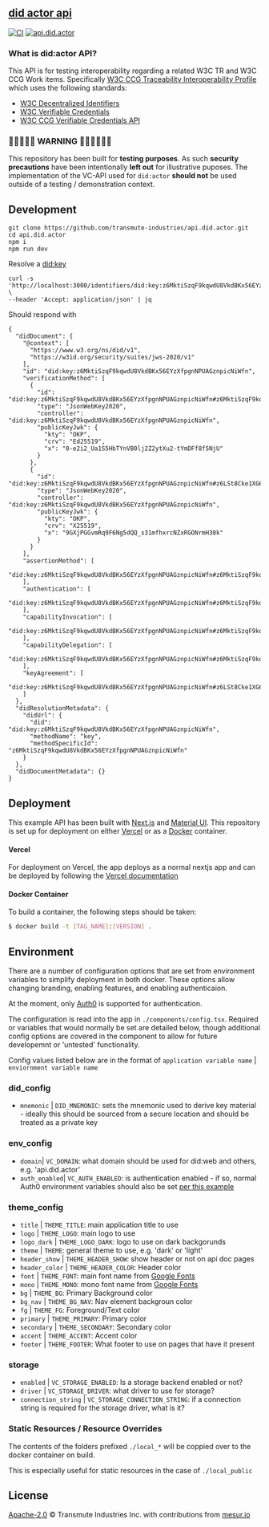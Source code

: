 ## [did actor api](https://api.did.actor)

[![CI](https://github.com/transmute-industries/api.did.actor/actions/workflows/ci.yml/badge.svg)](https://github.com/transmute-industries/api.did.actor/actions/workflows/ci.yml) [![api.did.actor](https://github.com/transmute-industries/api.did.actor/actions/workflows/cd.yml/badge.svg)](https://github.com/transmute-industries/api.did.actor/actions/workflows/cd.yml)

### What is did:actor API?

This API is for testing interoperability regarding a related W3C TR and W3C CCG Work items. Specifically [W3C CCG Traceability Interoperability Profile](https://w3id.org/traceability/interoperability) which uses the following standards:

- [W3C Decentralized Identifiers](https://www.w3.org/TR/did-core/)
- [W3C Verifiable Credentials](https://www.w3.org/TR/vc-data-model/)
- [W3C CCG Verifiable Credentials API](https://github.com/w3c-ccg/vc-api)

### 🚨🚧🚧🚧🚨 WARNING 🚨🚧🚧🚧🚧🚨

This repository has been built for **testing purposes**.
As such **security precautions** have been intentionally **left out** for illustrative puposes.
The implementation of the VC-API used for `did:actor` **should not** be used outside of a testing / demonstration context.

## Development

```
git clone https://github.com/transmute-industries/api.did.actor.git
cd api.did.actor
npm i
npm run dev
```

Resolve a [did:key](https://github.com/transmute-industries/did-key.js)

```
curl -s 'http://localhost:3000/identifiers/did:key:z6MktiSzqF9kqwdU8VkdBKx56EYzXfpgnNPUAGznpicNiWfn' \
--header 'Accept: application/json' | jq
```

Should respond with

```
{
  "didDocument": {
    "@context": [
      "https://www.w3.org/ns/did/v1",
      "https://w3id.org/security/suites/jws-2020/v1"
    ],
    "id": "did:key:z6MktiSzqF9kqwdU8VkdBKx56EYzXfpgnNPUAGznpicNiWfn",
    "verificationMethod": [
      {
        "id": "did:key:z6MktiSzqF9kqwdU8VkdBKx56EYzXfpgnNPUAGznpicNiWfn#z6MktiSzqF9kqwdU8VkdBKx56EYzXfpgnNPUAGznpicNiWfn",
        "type": "JsonWebKey2020",
        "controller": "did:key:z6MktiSzqF9kqwdU8VkdBKx56EYzXfpgnNPUAGznpicNiWfn",
        "publicKeyJwk": {
          "kty": "OKP",
          "crv": "Ed25519",
          "x": "0-e2i2_Ua1S5HbTYnVB0lj2Z2ytXu2-tYmDFf8f5NjU"
        }
      },
      {
        "id": "did:key:z6MktiSzqF9kqwdU8VkdBKx56EYzXfpgnNPUAGznpicNiWfn#z6LSt8Cke1XG6vthTpdek9xx6a5NKz8gEuYPQHJPhRjfREAC",
        "type": "JsonWebKey2020",
        "controller": "did:key:z6MktiSzqF9kqwdU8VkdBKx56EYzXfpgnNPUAGznpicNiWfn",
        "publicKeyJwk": {
          "kty": "OKP",
          "crv": "X25519",
          "x": "9GXjPGGvmRq9F6Ng5dQQ_s31mfhxrcNZxRGONrmH30k"
        }
      }
    ],
    "assertionMethod": [
      "did:key:z6MktiSzqF9kqwdU8VkdBKx56EYzXfpgnNPUAGznpicNiWfn#z6MktiSzqF9kqwdU8VkdBKx56EYzXfpgnNPUAGznpicNiWfn"
    ],
    "authentication": [
      "did:key:z6MktiSzqF9kqwdU8VkdBKx56EYzXfpgnNPUAGznpicNiWfn#z6MktiSzqF9kqwdU8VkdBKx56EYzXfpgnNPUAGznpicNiWfn"
    ],
    "capabilityInvocation": [
      "did:key:z6MktiSzqF9kqwdU8VkdBKx56EYzXfpgnNPUAGznpicNiWfn#z6MktiSzqF9kqwdU8VkdBKx56EYzXfpgnNPUAGznpicNiWfn"
    ],
    "capabilityDelegation": [
      "did:key:z6MktiSzqF9kqwdU8VkdBKx56EYzXfpgnNPUAGznpicNiWfn#z6MktiSzqF9kqwdU8VkdBKx56EYzXfpgnNPUAGznpicNiWfn"
    ],
    "keyAgreement": [
      "did:key:z6MktiSzqF9kqwdU8VkdBKx56EYzXfpgnNPUAGznpicNiWfn#z6LSt8Cke1XG6vthTpdek9xx6a5NKz8gEuYPQHJPhRjfREAC"
    ]
  },
  "didResolutionMetadata": {
    "didUrl": {
      "did": "did:key:z6MktiSzqF9kqwdU8VkdBKx56EYzXfpgnNPUAGznpicNiWfn",
      "methodName": "key",
      "methodSpecificId": "z6MktiSzqF9kqwdU8VkdBKx56EYzXfpgnNPUAGznpicNiWfn"
    }
  },
  "didDocumentMetadata": {}
}
```

## Deployment

This example API has been built with [Next.js](https://nextjs.org/) and [Material UI](https://mui.com/).
This repository is set up for deployment on either [Vercel](https://vercel.com/) or as a [Docker](https://docker.com/) container.

#### Vercel

For deployment on Vercel, the app deploys as a normal nextjs app and can be deployed by following the [Vercel documentation](https://nextjs.org/docs/deployment)

#### Docker Container

To build a container, the following steps should be taken:

```bash
$ docker build -t [TAG_NAME]:[VERSION] .
```

## Environment

There are a number of configuration options that are set from environment variables to simplify deployment
in both docker. These options allow changing branding, enabling features, and enabling authenticaion.

At the moment, only [Auth0](https://auth0.com/) is supported for authentication.

The configuration is read into the app in `./components/config.tsx`. Required or variables that would normally be set are detailed below, though additional config options are covered in the component to allow for future developemnt or 'untested' functionality.

Config values listed below are in the format of `application variable name` | `enviornment variable name`

### did_config

- `mnemonic` | `DID_MNEMONIC`: sets the mnemonic used to derive key material - ideally this should be sourced from a secure location and should be treated as a private key

### env_config

- `domain`| `VC_DOMAIN`: what domain should be used for did:web and others, e.g. 'api.did.actor'
- `auth_enabled`| `VC_AUTH_ENABLED`: is authentication enabled - if so, normal Auth0 environment variables should also be set [per this example](https://auth0.com/blog/ultimate-guide-nextjs-authentication-auth0/)

### theme_config

- `title` | `THEME_TITLE`: main application title to use
- `logo` | `THEME_LOGO`: main logo to use
- `logo_dark` | `THEME_LOGO_DARK`: logo to use on dark backgorunds
- `theme` | `THEME`: general theme to use, e.g. 'dark' or 'light'
- `header_show` | `THEME_HEADER_SHOW`: show header or not on api doc pages
- `header_color` | `THEME_HEADER_COLOR`: Header color
- `font` | `THEME_FONT`: main font name from [Google Fonts](https://fonts.google.com/)
- `mono` | `THEME_MONO`: mono font name from [Google Fonts](https://fonts.google.com/)
- `bg` | `THEME_BG`: Primary Background color
- `bg_nav` | `THEME_BG_NAV`: Nav element backgroun color
- `fg` | `THEME_FG`: Foreground/Text color
- `primary` | `THEME_PRIMARY`: Primary color
- `secondary` | `THEME_SECONDARY`: Secondary color
- `accent` | `THEME_ACCENT`: Accent color
- `footer` | `THEME_FOOTER`: What footer to use on pages that have it present

### storage

- `enabled` | `VC_STORAGE_ENABLED`: Is a storage backend enabled or not?
- `driver` | `VC_STORAGE_DRIVER`: what driver to use for storage?
- `connection_string` | `VC_STORAGE_CONNECTION_STRING`: if a connection string is required for the storage driver, what is it?

### Static Resources / Resource Overrides

The contents of the folders prefixed `./local_*` will be coppied over to the docker container on build.

This is especially useful for static resources in the case of `./local_public`

## License

[Apache-2.0](./LICENSE) © Transmute Industries Inc. with contributions from [mesur.io](https://mesur.io/)
